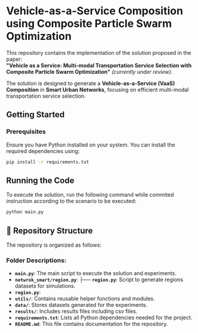 # Vehicle-as-a-Service Composition using Composite Particle Swarm Optimization

This repository contains the implementation of the solution proposed in the paper:  
**"Vehicle as a Service: Multi-modal Transportation Service Selection with Composite Particle Swarm Optimization"** *(currently under review)*.

The solution is designed to generate a **Vehicle-as-a-Service (VaaS) Composition** in **Smart Urban Networks**, focusing on efficient multi-modal transportation service selection.

## Getting Started

### Prerequisites
Ensure you have Python installed on your system. You can install the required dependencies using:
```bash
pip install -r requirements.txt
```
## Running the Code

To execute the solution, run the following command while commited instruction according to the scenario to be executed:
```bash
python main.py
```

## 📂 Repository Structure

The repository is organized as follows:


### Folder Descriptions:
- **`main.py`**: The main script to execute the solution and experiments.
- **`netwrok_smart/region.py`**: 
   ├── **`region.py`**: Script to generate regions datasets for simulations.
- **`region.py`**: 
- **`utils/`**: Contains reusable helper functions and modules.
- **`data/`**: Stores datasets generated for the experiments.
- **`results/`**: Includes results files including csv files.
- **`requirements.txt`**: Lists all Python dependencies needed for the project.
- **`README.md`**: This file contains documentation for the repository.


